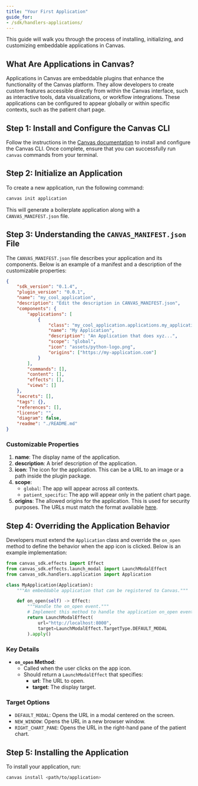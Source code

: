 ```yaml
---
title: "Your First Application"
guide_for:
- /sdk/handlers-applications/
---
```


This guide will walk you through the process of installing, initializing, and customizing embeddable applications in Canvas.

## What Are Applications in Canvas?

Applications in Canvas are embeddable plugins that enhance the functionality of the Canvas platform. They allow developers to create custom features accessible directly from within the Canvas interface, such as interactive tools, data visualizations, or workflow integrations. These applications can be configured to appear globally or within specific contexts, such as the patient chart page.

## Step 1: Install and Configure the Canvas CLI

Follow the instructions in the [Canvas documentation](https://docs.canvasmedical.com/guides/your-first-plugin/#1-install-the-canvas-cli) to install and configure the Canvas CLI. Once complete, ensure that you can successfully run `canvas` commands from your terminal.

## Step 2: Initialize an Application

To create a new application, run the following command:

```bash
canvas init application
```

This will generate a boilerplate application along with a `CANVAS_MANIFEST.json` file.

## Step 3: Understanding the `CANVAS_MANIFEST.json` File

The `CANVAS_MANIFEST.json` file describes your application and its components. Below is an example of a manifest and a description of the customizable properties:

```json
{
    "sdk_version": "0.1.4",
    "plugin_version": "0.0.1",
    "name": "my_cool_application",
    "description": "Edit the description in CANVAS_MANIFEST.json",
    "components": {
        "applications": [
            {
                "class": "my_cool_application.applications.my_application:MyApplication",
                "name": "My Application",
                "description": "An Application that does xyz...",
                "scope": "global",
                "icon": "assets/python-logo.png",
                "origins": ["https://my-application.com"]
            }
        ],
        "commands": [],
        "content": [],
        "effects": [],
        "views": []
    },
    "secrets": [],
    "tags": {},
    "references": [],
    "license": "",
    "diagram": false,
    "readme": "./README.md"
}
```

### Customizable Properties

1. **name**: The display name of the application.
2. **description**: A brief description of the application.
3. **icon**: The icon for the application. This can be a URL to an image or a path inside the plugin package.
4. **scope**:
   - `global`: The app will appear across all contexts.
   - `patient_specific`: The app will appear only in the patient chart page.
5. **origins**: The allowed origins for the application. This is used for security purposes. The URLs must match the format available [here](https://developer.mozilla.org/en-US/docs/Web/HTTP/Headers/Content-Security-Policy#host-source).

## Step 4: Overriding the Application Behavior

Developers must extend the `Application` class and override the `on_open` method to define the behavior when the app icon is clicked. Below is an example implementation:

```python
from canvas_sdk.effects import Effect
from canvas_sdk.effects.launch_modal import LaunchModalEffect
from canvas_sdk.handlers.application import Application

class MyApplication(Application):
    """An embeddable application that can be registered to Canvas."""

    def on_open(self) -> Effect:
        """Handle the on_open event."""
        # Implement this method to handle the application on_open event.
        return LaunchModalEffect(
            url="http://localhost:8000",
            target=LaunchModalEffect.TargetType.DEFAULT_MODAL
        ).apply()
```

### Key Details

- **`on_open` Method**:
  - Called when the user clicks on the app icon.
  - Should return a `LaunchModalEffect` that specifies:
    - **url**: The URL to open.
    - **target**: The display target.

### Target Options

- `DEFAULT_MODAL`: Opens the URL in a modal centered on the screen.
- `NEW_WINDOW`: Opens the URL in a new browser window.
- `RIGHT_CHART_PANE`: Opens the URL in the right-hand pane of the patient chart.

## Step 5: Installing the Application

To install your application, run:

```bash
canvas install <path/to/application>
```

<br/>
<br/>
<br/>
<br/>
